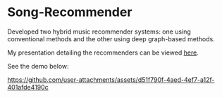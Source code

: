 # Song-Recommender
Developed two hybrid music recommender systems: one using conventional methods and the other using deep graph-based methods.

My presentation detailing the recommenders can be viewed [here](https://docs.google.com/viewer?url=https://raw.githubusercontent.com/mattblessing/Song-Recommender/refs/heads/main/presentation.pdf
).

See the demo below:

https://github.com/user-attachments/assets/d51f790f-4aed-4ef7-a12f-401afde4190c

